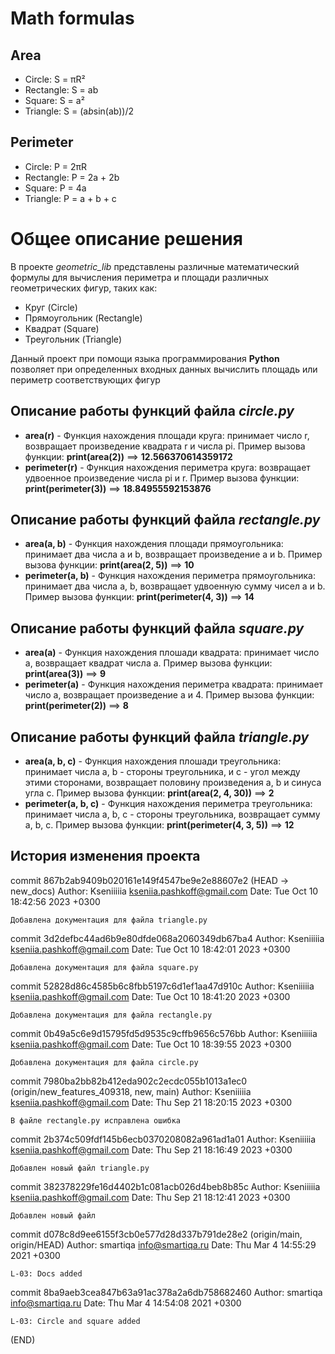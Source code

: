 # Math formulas
## Area
- Circle: S = πR²
- Rectangle: S = ab
- Square: S = a²
- Triangle: S = (a*b*sin(ab))/2

## Perimeter
- Circle: P = 2πR
- Rectangle: P = 2a + 2b
- Square: P = 4a
- Triangle: P = a + b + c

# Общее описание решения
В проекте *geometric_lib* представлены различные математический формулы для вычисления периметра и площади различных геометрических фигур, таких как:
* Круг (Circle)
* Прямоугольник (Rectangle)
* Квадрат (Square)
* Треугольник (Triangle)

Данный проект при помощи языка программирования **Python** позволяет при определенных входных данных вычислить площадь или периметр соответствующих фигур

## Описание работы функций файла *circle.py*
* **area(r)** - Функция нахождения площади круга: принимает число r, возвращает произведение квадрата r и числа pi. Пример вызова функции: **print(area(2))** ==> **12.566370614359172**
* **perimeter(r)** - Функция нахождения периметра круга: возвращает удвоенное произведение числа pi и r. Пример вызова функции: **print(perimeter(3))** ==> **18.84955592153876**

## Описание работы функций файла *rectangle.py*
* **area(a, b)** - Функция нахождения площади прямоугольника: принимает два числа a и b, возвращает произведение a и b. Пример вызова функции: **print(area(2, 5))** ==> **10**
* **perimeter(a, b)** - Функция нахождения периметра прямоугольника: принимает два числа a, b, возвращает удвоенную сумму чисел a и b. Пример вызова функции: **print(perimeter(4, 3))** ==> **14**

## Описание работы функций файла *square.py*
* **area(a)** - Функция нахождения плошади квадрата: принимает число a, возвращает квадрат числа a. Пример вызова функции: **print(area(3))** ==> **9**
* **perimeter(a)** - Функция нахождения периметра квадрата: принимает число a, возвращает произведение a и 4. Пример вызова функции: **print(perimeter(2))** ==> **8**

## Описание работы функций файла *triangle.py*
* **area(a, b, c)** - Функция нахождения плошади треугольника: принимает числа a, b - стороны треугольника, и c - угол между этими сторонами, возвращает половину произведения a, b и синуса угла c. Пример вызова функции: **print(area(2, 4, 30))** ==> **2**
* **perimeter(a, b, c)** - Функция нахождения периметра треугольника: принимает числа a, b, c - стороны треугольника, возвращает сумму a, b, c. Пример вызова функции: **print(perimeter(4, 3, 5))** ==> **12**

## История изменения проекта
commit 867b2ab9409b020161e149f4547be9e2e88607e2 (HEAD -> new_docs)
Author: Kseniiiiia <kseniia.pashkoff@gmail.com>
Date:   Tue Oct 10 18:42:56 2023 +0300

    Добавлена документация для файла triangle.py

commit 3d2defbc44ad6b9e80dfde068a2060349db67ba4
Author: Kseniiiiia <kseniia.pashkoff@gmail.com>
Date:   Tue Oct 10 18:42:01 2023 +0300

    Добавлена документация для файла square.py

commit 52828d86c4585b6c8fbb5197c6d1ef1aa47d910c
Author: Kseniiiiia <kseniia.pashkoff@gmail.com>
Date:   Tue Oct 10 18:41:20 2023 +0300

    Добавлена документация для файла rectangle.py

commit 0b49a5c6e9d15795fd5d9535c9cffb9656c576bb
Author: Kseniiiiia <kseniia.pashkoff@gmail.com>
Date:   Tue Oct 10 18:39:55 2023 +0300

    Добавлена документация для файла circle.py

commit 7980ba2bb82b412eda902c2ecdc055b1013a1ec0 (origin/new_features_409318, new, main)
Author: Kseniiiiia <kseniia.pashkoff@gmail.com>
Date:   Thu Sep 21 18:20:15 2023 +0300

    В файле rectangle.py исправлена ошибка

commit 2b374c509fdf145b6ecb0370208082a961ad1a01
Author: Kseniiiiia <kseniia.pashkoff@gmail.com>
Date:   Thu Sep 21 18:16:49 2023 +0300

    Добавлен новый файл triangle.py

commit 382378229fe16d4402b1c081acb026d4beb8b85c
Author: Kseniiiiia <kseniia.pashkoff@gmail.com>
Date:   Thu Sep 21 18:12:41 2023 +0300

    Добавлен новый файл

commit d078c8d9ee6155f3cb0e577d28d337b791de28e2 (origin/main, origin/HEAD)
Author: smartiqa <info@smartiqa.ru>
Date:   Thu Mar 4 14:55:29 2021 +0300

    L-03: Docs added

commit 8ba9aeb3cea847b63a91ac378a2a6db758682460
Author: smartiqa <info@smartiqa.ru>
Date:   Thu Mar 4 14:54:08 2021 +0300

    L-03: Circle and square added
(END)